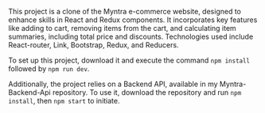 This project is a clone of the Myntra e-commerce website, designed to enhance skills in React and Redux components. It incorporates key features like adding to cart, removing items from the cart, and calculating item summaries, including total price and discounts. Technologies used include React-router, Link, Bootstrap, Redux, and Reducers. 

To set up this project, download it and execute the command `npm install` followed by `npm run dev`.

Additionally, the project relies on a Backend API, available in my Myntra-Backend-Api repository. To use it, download the repository and run `npm install`, then `npm start` to initiate.
